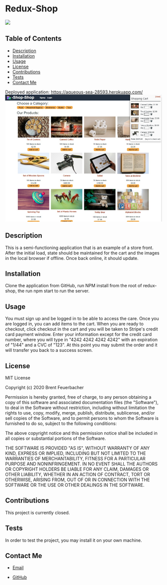 # Redux-Shop
![](https://img.shields.io/static/v1?label=license&message=MIT&color=green)

## Table of Contents
* [Description](#description)
* [Installation](#installation)
* [Usage](#usage)
* [License](#license)
* [Contributions](#contributions)
* [Tests](#tests)
* [Contact Me](#contact-me)

Deployed application: https://aqueous-sea-28593.herokuapp.com/
![Image of Yaktocat](./client/public/images/reduxshop.jpg)

## Description
This is a semi-functioning application that is an example of a store front.  After the initial load, state should be maintained for the cart and the images in the local browser if offline.  Once back online, it should update.

## Installation
Clone the application from GitHub, run NPM install from the root of redux-shop, the run npm start to run the server.

## Usage
You must sign up and be logged in to be able to access the care.  Once you are logged in, you can add items to the cart.  When you are ready to checkout, click checkout in the cart and you will be taken to Stripe's credit card payment window.  Enter your information except for the credit card number, where you will type in "4242 4242 4242 4242" with an expiration of "1/44" and a CVC of "123".  At this point you may submit the order and it will transfer you back to a success screen.

## License
MIT License

Copyright (c) 2020 Brent Feuerbacher

Permission is hereby granted, free of charge, to any person obtaining a copy
of this software and associated documentation files (the "Software"), to deal
in the Software without restriction, including without limitation the rights
to use, copy, modify, merge, publish, distribute, sublicense, and/or sell
copies of the Software, and to permit persons to whom the Software is
furnished to do so, subject to the following conditions:

The above copyright notice and this permission notice shall be included in all
copies or substantial portions of the Software.

THE SOFTWARE IS PROVIDED "AS IS", WITHOUT WARRANTY OF ANY KIND, EXPRESS OR
IMPLIED, INCLUDING BUT NOT LIMITED TO THE WARRANTIES OF MERCHANTABILITY,
FITNESS FOR A PARTICULAR PURPOSE AND NONINFRINGEMENT. IN NO EVENT SHALL THE
AUTHORS OR COPYRIGHT HOLDERS BE LIABLE FOR ANY CLAIM, DAMAGES OR OTHER
LIABILITY, WHETHER IN AN ACTION OF CONTRACT, TORT OR OTHERWISE, ARISING FROM,
OUT OF OR IN CONNECTION WITH THE SOFTWARE OR THE USE OR OTHER DEALINGS IN THE
SOFTWARE.

## Contributions
This project is currently closed. 

## Tests
In order to test the project, you may install it on your own machine.

## Contact Me
* [Email](mailto:feuerbacherb@gmail.com)

* [GitHub](https://www.github.com/feuerbacherb)